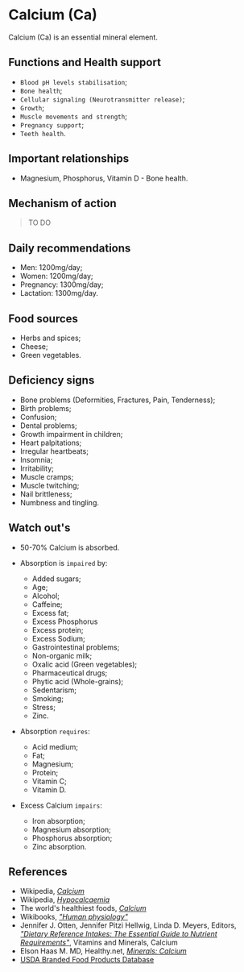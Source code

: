 # Calcium (Ca)
Calcium (Ca) is an essential mineral element.

## Functions and Health support
- `Blood pH levels stabilisation`;
- `Bone health`;
- `Cellular signaling (Neurotransmitter release)`;
- `Growth`;
- `Muscle movements and strength`;
- `Pregnancy support`;
- `Teeth health`.

## Important relationships
- Magnesium, Phosphorus, Vitamin D - Bone health.

## Mechanism of action
> TO DO

## Daily recommendations
- Men: 1200mg/day;
- Women: 1200mg/day;
- Pregnancy: 1300mg/day;
- Lactation: 1300mg/day.

## Food sources
- Herbs and spices;
- Cheese;
- Green vegetables.

## Deficiency signs
- Bone problems (Deformities, Fractures, Pain, Tenderness);
- Birth problems;
- Confusion;
- Dental problems;
- Growth impairment in children;
- Heart palpitations;
- Irregular heartbeats;
- Insomnia;
- Irritability;
- Muscle cramps;
- Muscle twitching;
- Nail brittleness;
- Numbness and tingling.

## Watch out's
- 50-70% Calcium is absorbed.

- Absorption is `impaired` by:
    - Added sugars;
    - Age;
    - Alcohol;
    - Caffeine;
    - Excess fat;
    - Excess Phosphorus
    - Excess protein;
    - Excess Sodium;
    - Gastrointestinal problems;
    - Non-organic milk;
    - Oxalic acid (Green vegetables);
    - Pharmaceutical drugs;
    - Phytic acid (Whole-grains);
    - Sedentarism;
    - Smoking;
    - Stress;
    - Zinc.

- Absorption `requires`:
    - Acid medium;
    - Fat;
    - Magnesium;
    - Protein;
    - Vitamin C;
    - Vitamin D.

- Excess Calcium `impairs`:
    - Iron absorption;
    - Magnesium absorption;
    - Phosphorus absorption;
    - Zinc absorption.

## References
- Wikipedia, [_Calcium_](https://en.wikipedia.org/wiki/Calcium)
- Wikipedia, [_Hypocalcaemia_](https://en.wikipedia.org/wiki/Hypocalcaemia#Signs_and_symptoms)
- The world's healthiest foods, [_Calcium_](http://www.whfoods.com/genpage.php?tname=nutrient&dbid=45)
- Wikibooks, [_"Human physiology"_](https://en.Wikibooks.org/wiki/Human_Physiology/Nutrition#Vitamins)
- Jennifer J. Otten, Jennifer Pitzi Hellwig, Linda D. Meyers, Editors, [_"Dietary Reference Intakes: The Essential Guide to Nutrient Requirements"_](https://www.amazon.com/Dietary-Reference-Intakes-Essential-Requirements/dp/0309157420), Vitamins and Minerals, Calcium
- Elson Haas M. MD, Healthy.net, [_Minerals: Calcium_](http://www.healthy.net/Health/Article/Calcium/2019/1)
- [USDA Branded Food Products Database](https://ndb.nal.usda.gov/ndb/nutrients/report/nutrientsfrm?max=1000&offset=0&totCount=0&nutrient1=301&nutrient2=&nutrient3=&subset=0&sort=c&measureby=g)